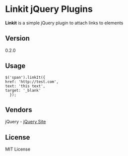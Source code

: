 # Linkit jQuery Plugins

**Linkit** is a simple jQuery plugin to attach links to elements

## Version
0.2.0

## Usage
    $('span').linkIt({
    href: 'http://test.com',
    text: 'this text',
    target: '_blank'
      });
## Vendors
jQuery - [jQuery Site](https://jquery.com)

## License
MIT License

